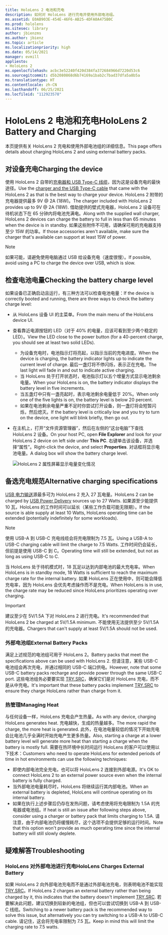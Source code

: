 ```yaml
---
title: HoloLens 2 电池和充电
description: 如何对 HoloLens 进行充电并使用外部电池组。
ms.assetid: E0AB903E-454E-46F6-AB25-4DFA0A475B0C
ms.prod: hololens
ms.sitesec: library
author: jbienzms
ms.author: jbienz
ms.topic: article
ms.localizationpriority: high
ms.date: 05/14/2021
manager: evmill
appliesto:
- HoloLens 2
ms.openlocfilehash: acbc3e52240f420d384fa372684966d7220d53c6
ms.sourcegitcommit: d5b2080868d6b74169a1bab2c7bad37dfa5a8b5a
ms.translationtype: HT
ms.contentlocale: zh-CN
ms.lasthandoff: 06/25/2021
ms.locfileid: "112923578"
---
```

# <a name="hololens-2-battery-and-charging"></a><span data-ttu-id="17d8f-103">HoloLens 2 电池和充电</span><span class="sxs-lookup"><span data-stu-id="17d8f-103">HoloLens 2 Battery and Charging</span></span>

<span data-ttu-id="17d8f-104">本页提供有关 HoloLens 2 充电和使用外部电池组的详细信息。</span><span class="sxs-lookup"><span data-stu-id="17d8f-104">This page offers details about charging HoloLens 2 and using external battery packs.</span></span>

## <a name="charging-the-device"></a><span data-ttu-id="17d8f-105">对设备充电</span><span class="sxs-lookup"><span data-stu-id="17d8f-105">Charging the device</span></span>

<span data-ttu-id="17d8f-106">使用 HoloLens 2 自带的[充电器和 USB Type-C 线缆](https://www.microsoft.com/en-us/p/microsoft-hololens-2-usb-c-charger-cable/8vj21f2z8pk5?rtc=1)，因为这是设备充电的最快途径。</span><span class="sxs-lookup"><span data-stu-id="17d8f-106">Use the [charger and the USB Type-C cable](https://www.microsoft.com/en-us/p/microsoft-hololens-2-usb-c-charger-cable/8vj21f2z8pk5?rtc=1) that came with the HoloLens 2 as that is the best way to charge your device.</span></span> <span data-ttu-id="17d8f-107">HoloLens 2 附带的充电器提供最多 9V @ 2A (18W)。</span><span class="sxs-lookup"><span data-stu-id="17d8f-107">The charger included with HoloLens 2 provides up to 9V @ 2A (18W).</span></span> <span data-ttu-id="17d8f-108">借助提供的壁式充电器，HoloLens 2 设备可在待机状态下在 65 分钟内将电池充满电。</span><span class="sxs-lookup"><span data-stu-id="17d8f-108">Along with the supplied wall charger, HoloLens 2 devices can charge the battery to full in less than 65 minutes when the device is in standby.</span></span> <span data-ttu-id="17d8f-109">如果这些附件不可用，请确保可用的充电器支持至少 15W 的功率。</span><span class="sxs-lookup"><span data-stu-id="17d8f-109">If those accessories aren't available, make sure the charger that's available can support at least 15W of power.</span></span>

> [!NOTE]
> <span data-ttu-id="17d8f-110">如果可能，请避免使用电脑通过 USB 给设备充电（速度很慢）。</span><span class="sxs-lookup"><span data-stu-id="17d8f-110">If possible, avoid using a PC to charge the device over USB, which is slow.</span></span>

## <a name="checking-the-battery-charge-level"></a><span data-ttu-id="17d8f-111">检查电池电量</span><span class="sxs-lookup"><span data-stu-id="17d8f-111">Checking the battery charge level</span></span>
<span data-ttu-id="17d8f-112">如果设备已正确启动且运行，有三种方法可以检查电池电量：</span><span class="sxs-lookup"><span data-stu-id="17d8f-112">If the device is correctly booted and running, there are three ways to check the battery charge level:</span></span>

- <span data-ttu-id="17d8f-113">从 HoloLens 设备 UI 的主菜单。</span><span class="sxs-lookup"><span data-stu-id="17d8f-113">From the main menu of the HoloLens device UI.</span></span>
- <span data-ttu-id="17d8f-114">查看靠近电源按钮的 LED（对于 40% 的电量，应该可看到至少两个稳定的 LED）。</span><span class="sxs-lookup"><span data-stu-id="17d8f-114">View the LED close to the power button (for a 40-percent charge, you should see at least two solid LEDs).</span></span>
    - <span data-ttu-id="17d8f-115">为设备充电时，电池指示灯将亮起，以指示当前的充电进度。</span><span class="sxs-lookup"><span data-stu-id="17d8f-115">When the device is charging, the battery indicator lights up to indicate the current level of charge.</span></span>  <span data-ttu-id="17d8f-116">最后一盏灯将不停闪烁，表示正在充电。</span><span class="sxs-lookup"><span data-stu-id="17d8f-116">The last light will fade in and out to indicate active charging.</span></span>
    - <span data-ttu-id="17d8f-117">当 HoloLens 处于打开状态时，电池指示灯以五个增量方式显示电池剩余电量。</span><span class="sxs-lookup"><span data-stu-id="17d8f-117">When your HoloLens is on, the battery indicator displays the battery level in five increments.</span></span>
    - <span data-ttu-id="17d8f-118">当五盏灯中只有一盏亮起时，表示电池剩余电量低于 20%。</span><span class="sxs-lookup"><span data-stu-id="17d8f-118">When only one of the five lights is on, the battery level is below 20 percent.</span></span>
    - <span data-ttu-id="17d8f-119">如果在电池剩余电量严重不足时你尝试打开设备，则一盏灯将会短暂闪烁，然后熄灭。</span><span class="sxs-lookup"><span data-stu-id="17d8f-119">If the battery level is critically low and you try to turn on the device, one light will blink briefly, then go out.</span></span>
- <span data-ttu-id="17d8f-120">在主机上，打开“文件资源管理器”，然后在左侧的“这台电脑”下查找 HoloLens 2 设备。</span><span class="sxs-lookup"><span data-stu-id="17d8f-120">On your host PC, open **File Explorer** and look for your HoloLens 2 device on left side under **This PC**.</span></span> <span data-ttu-id="17d8f-121">右键单击该设备，并选择“属性”。</span><span class="sxs-lookup"><span data-stu-id="17d8f-121">Right-click the device, and select **Properties**.</span></span> <span data-ttu-id="17d8f-122">对话框将显示电池电量。</span><span class="sxs-lookup"><span data-stu-id="17d8f-122">A dialog box will show the battery charge level.</span></span>

   ![HoloLens 2 属性屏幕显示电量变化情况](images/ResetRecovery2.png)

## <a name="alternative-charging-specifications"></a><span data-ttu-id="17d8f-124">备选充电规范</span><span class="sxs-lookup"><span data-stu-id="17d8f-124">Alternative charging specifications</span></span>

<span data-ttu-id="17d8f-125">[USB 电力输送](https://www.usb.org/usb-charger-pd)源最多可为 HoloLens 2 充入 27 瓦电量。</span><span class="sxs-lookup"><span data-stu-id="17d8f-125">HoloLens 2 can be charged by [USB Power Delivery](https://www.usb.org/usb-charger-pd) sources up to 27 Watts.</span></span> <span data-ttu-id="17d8f-126">如果源至少能提供 10 瓦，HoloLens 的工作时间可以延长（某些工作负载可能无限期）。</span><span class="sxs-lookup"><span data-stu-id="17d8f-126">If the source is able supply at least 10 Watts, HoloLens operating time can be extended (potentially indefinitely for some workloads).</span></span> 

> [!NOTE]
> <span data-ttu-id="17d8f-127">使用 USB-A 到 USB-C 充电线缆会将充电限制为 7.5 瓦。</span><span class="sxs-lookup"><span data-stu-id="17d8f-127">Using a USB-A to USB-C charging cable will limit the charge to 7.5 Watts.</span></span> <span data-ttu-id="17d8f-128">工作时间仍会延长，但前提是使用 USB-C 到 C。</span><span class="sxs-lookup"><span data-stu-id="17d8f-128">Operating time will still be extended, but not as long as using USB-C to C.</span></span>

<span data-ttu-id="17d8f-129">当 HoloLens 处于待机模式时，18 瓦足以达到内部电池的最大充电率。</span><span class="sxs-lookup"><span data-stu-id="17d8f-129">When HoloLens is in standby mode, 18 Watts is sufficient to reach the maximum charge rate for the internal battery.</span></span> <span data-ttu-id="17d8f-130">如果 HoloLens 正在使用中，则可能会降低充电率，因为 HoloLens 会优先考虑操作而不是充电。</span><span class="sxs-lookup"><span data-stu-id="17d8f-130">When HoloLens is in use, the charge rate may be reduced since HoloLens prioritizes operating over charging.</span></span>

> [!IMPORTANT]
> <span data-ttu-id="17d8f-131">建议至少在 5V/1.5A 下对 HoloLens 2 进行充电。</span><span class="sxs-lookup"><span data-stu-id="17d8f-131">It's recommended that HoloLens 2 be charged at 5V/1.5A minimum.</span></span> <span data-ttu-id="17d8f-132">不能使用无法提供至少 5V/1.5A 的充电器。</span><span class="sxs-lookup"><span data-stu-id="17d8f-132">Chargers that can't supply at least 5V/1.5A should not be used.</span></span> 

### <a name="external-battery-packs"></a><span data-ttu-id="17d8f-133">外部电池组</span><span class="sxs-lookup"><span data-stu-id="17d8f-133">External Battery Packs</span></span>

<span data-ttu-id="17d8f-134">满足上述规范的电池组可用于 HoloLens 2。</span><span class="sxs-lookup"><span data-stu-id="17d8f-134">Battery packs that meet the specifications above can be used with HoloLens 2.</span></span> <span data-ttu-id="17d8f-135">但请注意，某些 USB-C 电池组会再次充电，并通过相同的 USB-C 端口供电。</span><span class="sxs-lookup"><span data-stu-id="17d8f-135">However, note that some USB-C battery packs recharge and provide power through the same USB-C port.</span></span> <span data-ttu-id="17d8f-136">这些电池组务必要要实现 [TRY.SRC](https://usb.org/document-library/usb-type-cr-cable-and-connector-specification-revision-20)，确保它们是对 HoloLens 充电，而不是从中充电。</span><span class="sxs-lookup"><span data-stu-id="17d8f-136">It's important that these battery packs implement [TRY.SRC](https://usb.org/document-library/usb-type-cr-cable-and-connector-specification-revision-20) to ensure they charge HoloLens rather than charge from it.</span></span> 

### <a name="managing-heat"></a><span data-ttu-id="17d8f-137">热管理</span><span class="sxs-lookup"><span data-stu-id="17d8f-137">Managing Heat</span></span>

<span data-ttu-id="17d8f-138">与任何设备一样，HoloLens 充电会产生热量。</span><span class="sxs-lookup"><span data-stu-id="17d8f-138">As with any device, charging HoloLens generates heat.</span></span> <span data-ttu-id="17d8f-139">充电越快，生成的热量越多。</span><span class="sxs-lookup"><span data-stu-id="17d8f-139">The more rapid the charge, the more heat is generated.</span></span> <span data-ttu-id="17d8f-140">此外，在电池电量较低的情况下开始充电会比电池几乎全满时开始充电产生更多热量。</span><span class="sxs-lookup"><span data-stu-id="17d8f-140">Also, starting a charge at a lower battery level will generate more heat than starting a charge when the battery is mostly full.</span></span> <span data-ttu-id="17d8f-141">需要在热环境中长时间运行 HoloLens 的客户可以使用以下技术：</span><span class="sxs-lookup"><span data-stu-id="17d8f-141">Customers who need to operate HoloLens for extended periods of time in hot environments can use the following techniques:</span></span>

- <span data-ttu-id="17d8f-142">即使内部电池完全充电，也可以将 HoloLens 2 连接到外部电源。</span><span class="sxs-lookup"><span data-stu-id="17d8f-142">It's OK to connect HoloLens 2 to an external power source even when the internal battery is fully charged.</span></span>
- <span data-ttu-id="17d8f-143">当外部电池电量耗尽时，HoloLens 将继续运行其内部电池。</span><span class="sxs-lookup"><span data-stu-id="17d8f-143">When an external battery is depleted, HoloLens will continue operating on its internal battery.</span></span>    
- <span data-ttu-id="17d8f-144">如果在执行上述步骤后仍存在发热问题，请考虑使用将充电限制为 1.5A 的充电器或电池组。</span><span class="sxs-lookup"><span data-stu-id="17d8f-144">If heat is still an issue after following steps above, consider using a charger or battery pack that limits charging to 1.5A.</span></span> <span data-ttu-id="17d8f-145">请注意，由于内部电池仍将缓慢耗尽，这个选项不会提供足够的运行时间。</span><span class="sxs-lookup"><span data-stu-id="17d8f-145">Note that this option won't provide as much operating time since the internal battery will still slowly deplete.</span></span>

## <a name="troubleshooting"></a><span data-ttu-id="17d8f-146">疑难解答</span><span class="sxs-lookup"><span data-stu-id="17d8f-146">Troubleshooting</span></span>


### <a name="hololens-charges-external-battery"></a><span data-ttu-id="17d8f-147">HoloLens 对外部电池进行充电</span><span class="sxs-lookup"><span data-stu-id="17d8f-147">HoloLens Charges External Battery</span></span>
<span data-ttu-id="17d8f-148">如果 HoloLens 2 向外部电池充电而不是通过外部电池充电，则表明电池不能实现 [TRY.SRC](https://usb.org/document-library/usb-type-cr-cable-and-connector-specification-revision-20)。</span><span class="sxs-lookup"><span data-stu-id="17d8f-148">If HoloLens 2 charges an external battery rather than being charged by it, this indicates that the battery doesn't implement [TRY.SRC](https://usb.org/document-library/usb-type-cr-cable-and-connector-specification-revision-20).</span></span> <span data-ttu-id="17d8f-149">若要解决此问题，建议切换到较新的电池组，但也可以尝试切换到 USB-A 到 USB-C 线缆。</span><span class="sxs-lookup"><span data-stu-id="17d8f-149">Switching to a newer battery pack is the recommended way to solve this issue, but alternatively you can try switching to a USB-A to USB-C cable.</span></span> <span data-ttu-id="17d8f-150">请记住，这会将充电率限制为 7.5 瓦。</span><span class="sxs-lookup"><span data-stu-id="17d8f-150">Keep in mind this will limit the charging rate to 7.5 watts.</span></span>
